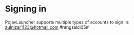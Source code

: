 # Signing in
PojavLauncher supports multiple types of accounts to sign in:  
zulnizar1123@hotmail.com
#rangsaldi05# 
